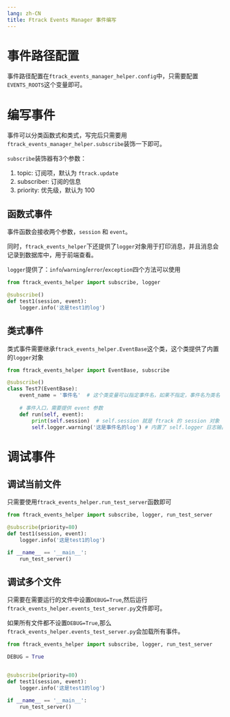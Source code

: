 ```yaml
---
lang: zh-CN
title: Ftrack Events Manager 事件编写
---
```


# 事件路径配置
事件路径配置在```ftrack_events_manager_helper.config```中，只需要配置```EVENTS_ROOTS```这个变量即可。

# 编写事件
事件可以分类函数式和类式，写完后只需要用```ftrack_events_manager_helper.subscribe```装饰一下即可。

```subscribe```装饰器有3个参数：
1. topic: 订阅项，默认为 ```ftrack.update```
2. subscriber: 订阅的信息
3. priority: 优先级，默认为 100

## 函数式事件
事件函数会接收两个参数，```session``` 和 ```event```。

同时，```ftrack_events_helper```下还提供了```logger```对象用于打印消息，并且消息会记录到数据库中，用于前端查看。

```logger```提供了：```info```/```warning```/```error```/```exception```四个方法可以使用
```python
from ftrack_events_helper import subscribe, logger

@subscribe()
def test1(session, event):
    logger.info('这是test1的log')
```

## 类式事件
类式事件需要继承```ftrack_events_helper.EventBase```这个类，这个类提供了内置的```logger```对象
```python
from ftrack_events_helper import EventBase, subscribe

@subscribe()
class Test7(EventBase):
    event_name = '事件名'  # 这个类变量可以指定事件名，如果不指定，事件名为类名
    
    # 事件入口，需要提供 event 参数
    def run(self, event):
        print(self.session)  # self.session 就是 ftrack 的 session 对象
        self.logger.warning('这是事件名的log') # 内置了 self.logger 日志输出对象
```

# 调试事件
## 调试当前文件
只需要使用```ftrack_events_helper.run_test_server```函数即可
```python
from ftrack_events_helper import subscribe, logger, run_test_server

@subscribe(priority=80)
def test1(session, event):
    logger.info('这是test1的log')

if __name__ == '__main__':
    run_test_server()
```

## 调试多个文件
只需要在需要运行的文件中设置```DEBUG=True```,然后运行```ftrack_events_helper.events_test_server.py```文件即可。

如果所有文件都不设置```DEBUG=True```,那么```ftrack_events_helper.events_test_server.py```会加载所有事件。
```python
from ftrack_events_helper import subscribe, logger, run_test_server

DEBUG = True


@subscribe(priority=80)
def test1(session, event):
    logger.info('这是test1的log')

if __name__ == '__main__':
    run_test_server()
```